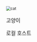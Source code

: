 <img src="C:\one-draft-github-blog\one-draft.github.io\images\2023-11-28-one-draft\cat.png" alt="cat" style="zoom:75%;" />

고양이

로컬 호스트
